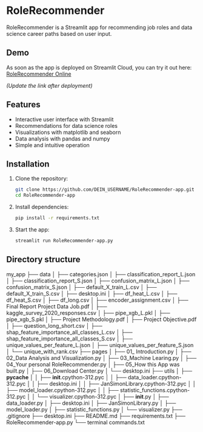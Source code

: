 # RoleRecommender

RoleRecommender is a Streamlit app for recommending job roles and data science career paths based on user input.

## Demo

As soon as the app is deployed on Streamlit Cloud, you can try it out here:  
[RoleRecommender Online](https://share.streamlit.io/jan399/RoleRecommender-app/main/RoleRecommender-app.py)

*(Update the link after deployment)*

## Features

- Interactive user interface with Streamlit
- Recommendations for data science roles
- Visualizations with matplotlib and seaborn
- Data analysis with pandas and numpy
- Simple and intuitive operation

## Installation

1. Clone the repository:
    ```bash
    git clone https://github.com/DEIN_USERNAME/RoleRecommender-app.git
    cd RoleRecommender-app
    ```
2. Install dependencies:
    ```bash
    pip install -r requirements.txt
    ```
3. Start the app:
    ```bash
    streamlit run RoleRecommender-app.py
    ```

## Directory structure
my_app
├── data
│   ├── categories.json
│   ├── classification_report_L.json
│   ├── classification_report_S.json
│   ├── confusion_matrix_L.json
│   ├── confusion_matrix_S.json
│   ├── default_X_train_L.csv
│   ├── default_X_train_S.csv
│   ├── desktop.ini
│   ├── df_heat_L.csv
│   ├── df_heat_S.csv
│   ├── df_long.csv
│   ├── encoder_assignment.csv
│   ├── Final Report Project Data Job.pdf
│   ├── kaggle_survey_2020_responses.csv
│   ├── pipe_xgb_L.pkl
│   ├── pipe_xgb_S.pkl
│   ├── Project Methodology.pdf
│   ├── Project Objective.pdf
│   ├── question_long_short.csv
│   ├── shap_feature_importance_all_classes_L.csv
│   ├── shap_feature_importance_all_classes_S.csv
│   ├── unique_values_per_feature_L.json
│   ├── unique_values_per_feature_S.json
│   └── unique_with_rank.csv
├── pages
│   ├── 01_ Introduction.py
│   ├── 02_Data Analysis and Visualization.py
│   ├── 03_Machine Learing.py
│   ├── 04_Your personal RoleRecommender.py
│   ├── 05_How this App was built.py
│   ├── 06_Download Center.py
│   └── desktop.ini
├── utils
│   ├── __pycache__
│   │   ├── __init__.cpython-312.pyc
│   │   ├── data_loader.cpython-312.pyc
│   │   ├── desktop.ini
│   │   ├── JanSimonLibrary.cpython-312.pyc
│   │   ├── model_loader.cpython-312.pyc
│   │   ├── statistic_functions.cpython-312.pyc
│   │   └── visualizer.cpython-312.pyc
│   ├── __init__.py
│   ├── data_loader.py
│   ├── desktop.ini
│   ├── JanSimonLibrary.py
│   ├── model_loader.py
│   ├── statistic_functions.py
│   └── visualizer.py
├── .gitignore
├── desktop.ini
├── README.md
├── requirements.txt
├── RoleRecommender-app.py
└── terminal commands.txt
